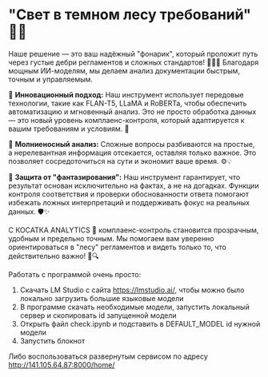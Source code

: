 # "Свет в темном лесу требований" 🌲✨

Наше решение — это ваш надёжный "фонарик", который проложит путь через густые дебри регламентов и сложных стандартов! 🕵️‍♀️🔦 Благодаря мощным ИИ-моделям, мы делаем анализ документации быстрым, точным и управляемым.

🔹 **Инновационный подход:** Наш инструмент использует передовые технологии, такие как FLAN-T5, LLaMA и RoBERTa, чтобы обеспечить автоматизацию и мгновенный анализ. Это не просто обработка данных — это новый уровень комплаенс-контроля, который адаптируется к вашим требованиям и условиям. 🚀

🔹 **Молниеносный анализ:** Сложные вопросы разбиваются на простые, а нерелевантная информация отсекается, оставляя только важное. Это позволяет сосредоточиться на сути и экономит ваше время. ⚙️💡

🔹 **Защита от "фантазирования":** Наш инструмент гарантирует, что результат основан исключительно на фактах, а не на догадках. Функции контроля соответствия и проверки обоснованности ответа помогают избежать ложных интерпретаций и поддерживать фокус на реальных данных. 🛡️✨

С КОСАТКА ANALYTICS 🌊 комплаенс-контроль становится прозрачным, удобным и предельно точным. Мы помогаем вам уверенно ориентироваться в "лесу" регламентов и видеть только то, что действительно важно! 📜🔍

Работать с программой очень просто:
1. Скачать LM Studio с сайта https://lmstudio.ai/, чтобы можно было локально загрузить большие языковые модели 
2. В программе скачать необходимые модели, запустить локальный сервер и скопировать id запущенной модели
3. Открыть файл check.ipynb и подставить в DEFAULT_MODEL id нужной модели
4. Запустить блокнот

Либо воспользоваться развернутым сервисом по адресу http://141.105.64.87:8000/home/
